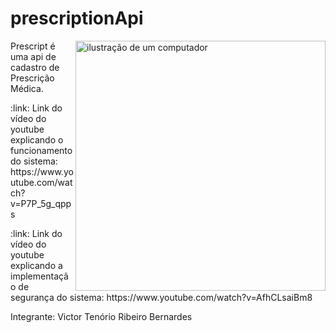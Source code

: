 # prescriptionApi

<img src="https://raw.githubusercontent.com/MicaelliMedeiros/micaellimedeiros/master/image/computer-illustration.png" alt="ilustração de um computador" min-width="400px" max-width="400px" width="400px" align="right">

<p align="left"> 
 Prescript é uma api de cadastro de Prescrição Médica.
</p>

<p align="left">
  :link: Link do vídeo do youtube explicando o funcionamento do sistema: https://www.youtube.com/watch?v=P7P_5g_qpps
</p>

<p align="left">
  :link: Link do vídeo do youtube explicando a implementação de segurança do sistema: https://www.youtube.com/watch?v=AfhCLsaiBm8
</p>


Integrante: Victor Tenório Ribeiro Bernardes




